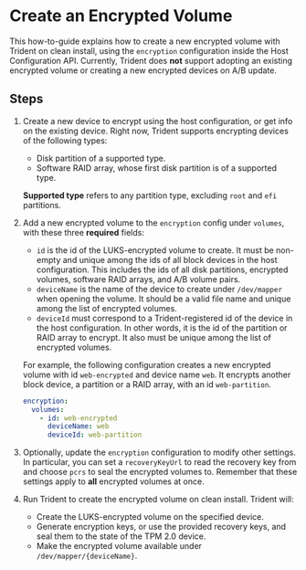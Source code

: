 
# Create an Encrypted Volume

This how-to-guide explains how to create a new encrypted volume with Trident on clean install, using the `encryption` configuration inside the Host Configuration API. Currently, Trident does **not** support adopting an existing encrypted volume or creating a new encrypted devices on A/B update.

## Steps

1. Create a new device to encrypt using the host configuration, or get info on the existing device. Right now, Trident supports encrypting devices of the following types:

   - Disk partition of a supported type.
   - Software RAID array, whose first disk partition is of a supported type.

   **Supported type** refers to any partition type, excluding `root` and `efi` partitions.

1. Add a new encrypted volume to the `encryption` config under `volumes`, with these three **required** fields:

   - `id` is the id of the LUKS-encrypted volume to create. It must be non-empty and unique among the ids of all block devices in the host configuration. This includes the ids of all disk partitions, encrypted volumes, software RAID arrays, and A/B volume pairs.
   - `deviceName` is the name of the device to create under `/dev/mapper` when opening the volume. It should be a valid file name and unique among the list of encrypted volumes.
   - `deviceId` must correspond to a Trident-registered id of the device in the host configuration. In other words, it is the id of the partition or RAID array to encrypt. It also must be unique among the list of encrypted volumes.

   For example, the following configuration creates a new encrypted volume with id `web-encrypted` and device name `web`. It encrypts another block device, a partition or a RAID array, with an id `web-partition`.

   ```yaml
   encryption:
     volumes:
       - id: web-encrypted
         deviceName: web
         deviceId: web-partition
   ```

1. Optionally, update the `encryption` configuration to modify other settings. In particular, you can set a `recoveryKeyUrl` to read the recovery key from and choose `pcrs` to seal the encrypted volumes to. Remember that these settings apply to **all** encrypted volumes at once.

1. Run Trident to create the encrypted volume on clean install. Trident will:
   - Create the LUKS-encrypted volume on the specified device.
   - Generate encryption keys, or use the provided recovery keys, and seal them to the state of the TPM 2.0 device.
   - Make the encrypted volume available under `/dev/mapper/{deviceName}`.
